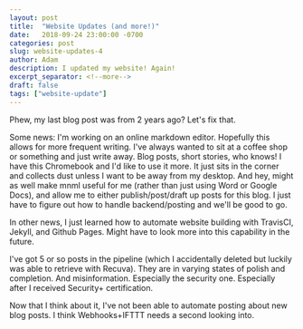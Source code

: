 ```yaml
---
layout: post
title:  "Website Updates (and more!)"
date:   2018-09-24 23:00:00 -0700
categories: post
slug: website-updates-4
author: Adam
description: I updated my website! Again!
excerpt_separator: <!--more-->
draft: false
tags: ["website-update"]
---
```


Phew, my last blog post was from 2 years ago? Let's fix that.

<!--more-->

Some news: I'm working on an online markdown editor. Hopefully this allows for more frequent writing. I've always wanted to sit at a coffee shop or something and just write away. Blog posts, short stories, who knows! I have this Chromebook and I'd like to use it more. It just sits in the corner and collects dust unless I want to be away from my desktop. And hey, might as well make mnml useful for me (rather than just using Word or Google Docs), and allow me to either publish/post/draft up posts for this blog. I just have to figure out how to handle backend/posting and we'll be good to go.

In other news, I just learned how to automate website building with TravisCI, Jekyll, and Github Pages. Might have to look more into this capability in the future.

I've got 5 or so posts in the pipeline (which I accidentally deleted but luckily was able to retrieve with Recuva). They are in varying states of polish and completion. And misinformation. Especially the security one. Especially after I received Security+ certification.

Now that I think about it, I've not been able to automate posting about new blog posts. I think Webhooks+IFTTT needs a second looking into.
